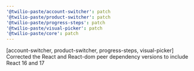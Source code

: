 ```yaml
---
'@twilio-paste/account-switcher': patch
'@twilio-paste/product-switcher': patch
'@twilio-paste/progress-steps': patch
'@twilio-paste/visual-picker': patch
'@twilio-paste/core': patch
---
```


[account-switcher, product-switcher, progress-steps, visual-picker] Corrected the React and React-dom peer dependency versions to include React 16 and 17
